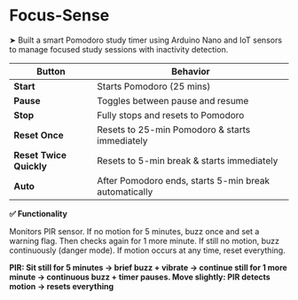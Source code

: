 # Focus-Sense
➤ Built a smart Pomodoro study timer using Arduino Nano and IoT sensors to manage focused study sessions with inactivity detection.


| Button                  | Behavior                                              |
| ----------------------- | ----------------------------------------------------- |
| **Start**               | Starts Pomodoro (25 mins)                             |
| **Pause**               | Toggles between pause and resume                      |
| **Stop**                | Fully stops and resets to Pomodoro                    |
| **Reset Once**          | Resets to 25-min Pomodoro & starts immediately        |
| **Reset Twice Quickly** | Resets to 5-min break & starts immediately            |
| **Auto**                | After Pomodoro ends, starts 5-min break automatically |


**✅ Functionality**

Monitors PIR sensor.
If no motion for 5 minutes, buzz once and set a warning flag.
Then checks again for 1 more minute.
If still no motion, buzz continuously (danger mode).
If motion occurs at any time, reset everything.


**PIR: Sit still for 5 minutes → brief buzz + vibrate → continue still for 1 more minute → continuous buzz + timer pauses.
Move slightly: PIR detects motion → resets everything**

